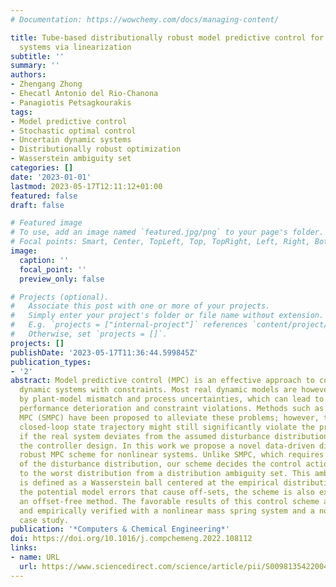 ```yaml
---
# Documentation: https://wowchemy.com/docs/managing-content/

title: Tube-based distributionally robust model predictive control for nonlinear process
  systems via linearization
subtitle: ''
summary: ''
authors:
- Zhengang Zhong
- Ehecatl Antonio del Rio-Chanona
- Panagiotis Petsagkourakis
tags:
- Model predictive control
- Stochastic optimal control
- Uncertain dynamic systems
- Distributionally robust optimization
- Wasserstein ambiguity set
categories: []
date: '2023-01-01'
lastmod: 2023-05-17T12:11:12+01:00
featured: false
draft: false

# Featured image
# To use, add an image named `featured.jpg/png` to your page's folder.
# Focal points: Smart, Center, TopLeft, Top, TopRight, Left, Right, BottomLeft, Bottom, BottomRight.
image:
  caption: ''
  focal_point: ''
  preview_only: false

# Projects (optional).
#   Associate this post with one or more of your projects.
#   Simply enter your project's folder or file name without extension.
#   E.g. `projects = ["internal-project"]` references `content/project/deep-learning/index.md`.
#   Otherwise, set `projects = []`.
projects: []
publishDate: '2023-05-17T11:36:44.599845Z'
publication_types:
- '2'
abstract: Model predictive control (MPC) is an effective approach to control multivariable
  dynamic systems with constraints. Most real dynamic models are however affected
  by plant-model mismatch and process uncertainties, which can lead to closed-loop
  performance deterioration and constraint violations. Methods such as stochastic
  MPC (SMPC) have been proposed to alleviate these problems; however, the resulting
  closed-loop state trajectory might still significantly violate the prescribed constraints
  if the real system deviates from the assumed disturbance distributions made during
  the controller design. In this work we propose a novel data-driven distributionally
  robust MPC scheme for nonlinear systems. Unlike SMPC, which requires the exact knowledge
  of the disturbance distribution, our scheme decides the control action with respect
  to the worst distribution from a distribution ambiguity set. This ambiguity set
  is defined as a Wasserstein ball centered at the empirical distribution. Due to
  the potential model errors that cause off-sets, the scheme is also extended by leveraging
  an offset-free method. The favorable results of this control scheme are demonstrated
  and empirically verified with a nonlinear mass spring system and a nonlinear CSTR
  case study.
publication: '*Computers & Chemical Engineering*'
doi: https://doi.org/10.1016/j.compchemeng.2022.108112
links:
- name: URL
  url: https://www.sciencedirect.com/science/article/pii/S0098135422004458
---
```

